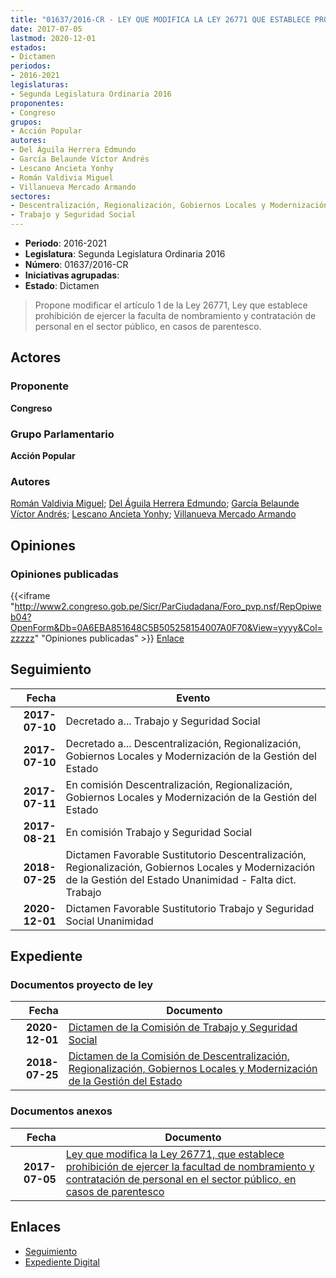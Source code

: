 ```yaml
---
title: "01637/2016-CR - LEY QUE MODIFICA LA LEY 26771 QUE ESTABLECE PROHIBICIÓN DE EJERCER LA FACULTAD DE NOMBRAMIENTO Y CONTRATACIÓN DE PERSONAL EN EL SECTOR PÚBLICO, EN CASOS DE PARENTESCO."
date: 2017-07-05
lastmod: 2020-12-01
estados:
- Dictamen
periodos:
- 2016-2021
legislaturas:
- Segunda Legislatura Ordinaria 2016
proponentes:
- Congreso
grupos:
- Acción Popular
autores:
- Del Águila Herrera Edmundo
- García Belaunde Víctor Andrés
- Lescano Ancieta Yonhy
- Román Valdivia Miguel
- Villanueva Mercado Armando
sectores:
- Descentralización, Regionalización, Gobiernos Locales y Modernización de la Gestión del Estado
- Trabajo y Seguridad Social
---
```

- **Periodo**: 2016-2021
- **Legislatura**: Segunda Legislatura Ordinaria 2016
- **Número**: 01637/2016-CR
- **Iniciativas agrupadas**: 
- **Estado**: Dictamen

> Propone modificar el artículo 1 de la Ley 26771, Ley que establece prohibición de ejercer la faculta de nombramiento y contratación de personal en el sector público, en casos de parentesco.


## Actores

### Proponente

**Congreso**

### Grupo Parlamentario

**Acción Popular**

### Autores

[Román Valdivia Miguel](mailto:mailto:mroman@congreso.gob.pe); [Del Águila Herrera Edmundo](mailto:mailto:edelaguila@congreso.gob.pe); [García Belaunde Víctor Andrés](mailto:mailto:vgarciabelaunde@congreso.gob.pe); [Lescano Ancieta Yonhy](mailto:mailto:ylescano@congreso.gob.pe); [Villanueva Mercado Armando](mailto:mailto:avillanuevam@congreso.gob.pe)

## Opiniones

### Opiniones publicadas

{{<iframe "http://www2.congreso.gob.pe/Sicr/ParCiudadana/Foro_pvp.nsf/RepOpiweb04?OpenForm&Db=0A6EBA851648C5B505258154007A0F70&View=yyyy&Col=zzzzz" "Opiniones publicadas" >}}
[Enlace](http://www2.congreso.gob.pe/Sicr/ParCiudadana/Foro_pvp.nsf/RepOpiweb04?OpenForm&Db=0A6EBA851648C5B505258154007A0F70&View=yyyy&Col=zzzzz)


## Seguimiento

| Fecha | Evento |
|------:|--------|
| **2017-07-10** | Decretado a... Trabajo y Seguridad Social |
| **2017-07-10** | Decretado a... Descentralización, Regionalización, Gobiernos Locales y Modernización de la Gestión del Estado |
| **2017-07-11** | En comisión Descentralización, Regionalización, Gobiernos Locales y Modernización de la Gestión del Estado |
| **2017-08-21** | En comisión Trabajo y Seguridad Social |
| **2018-07-25** | Dictamen Favorable Sustitutorio Descentralización, Regionalización, Gobiernos Locales y Modernización de la Gestión del Estado Unanimidad - Falta dict. Trabajo |
| **2020-12-01** | Dictamen Favorable Sustitutorio Trabajo y Seguridad Social Unanimidad |

## Expediente

### Documentos proyecto de ley

| Fecha | Documento |
|------:|-----------|
| **2020-12-01** | [Dictamen de la Comisión de Trabajo y Seguridad Social](http://www.leyes.congreso.gob.pe/Documentos/2016_2021/Dictamenes/Proyectos_de_Ley/01637DC22MAY20201201.pdf) |
| **2018-07-25** | [Dictamen de la Comisión de Descentralización, Regionalización, Gobiernos Locales y Modernización de la Gestión del Estado](http://www.leyes.congreso.gob.pe/Documentos/2016_2021/Dictamenes/Proyectos_de_Ley/01637DC08MAY20180725.pdf) |

### Documentos anexos

| Fecha | Documento |
|------:|-----------|
| **2017-07-05** | [Ley que modifica la Ley 26771, que establece prohibición de ejercer la facultad de nombramiento y contratación de personal en el sector público, en casos de parentesco](http://www.leyes.congreso.gob.pe/Documentos/2016_2021/Proyectos_de_Ley_y_de_Resoluciones_Legislativas/PL0163720170705.pdf) |

## Enlaces

- [Seguimiento](http://www2.congreso.gob.pe/Sicr/TraDocEstProc/CLProLey2016.nsf/f7fff46988ca05b1052578e100829cc7/5f93b5e43c0c8eb405258154007a707a?OpenDocument)
- [Expediente Digital](http://www2.congreso.gob.pe/Sicr/TraDocEstProc/Expvirt_2011.nsf/visbusqptramdoc1621/01637?opendocument)

